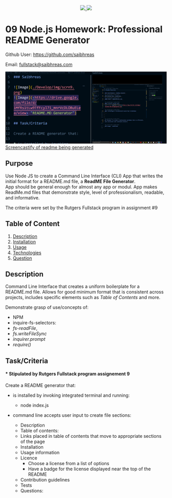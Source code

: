 <p align='center'>
  <a href="https://github.com/saibhreas">
    <img src="https://img.shields.io/badge/GitHub-100000?style=flat&logo=github&logoColor=white">
  </a>
  
  <a href='https://www.linkedin.com/in/siobhanknuttel'>
      <img src='https://img.shields.io/badge/LinkedIn-blue?style=flat&logo=linkedin&labelColor=blue'>
  </a>
</p>

# 09 Node.js Homework: Professional README Generator

Github User: https://github.com/saibhreas

Email: fullstack@saibhreas.com

![Screenshot](./Develop/img/scrn2.png)
[Screencastify of readme being generated](https://drive.google.com/file/d/1MfRs1tLw9TfFcyl7i_mnrVcDLOBuELea/view)


## Purpose

Use Node JS to create a Command Line Interface (CLI) App that writes the initial format for a README.md file, a **ReadME File Generator**.  
App should be general enough for almost any app or modul.  App makes ReadMe.md files that demonstrate style, level of professionalism, readable, and informative.

The criteria were set by the Rutgers Fullstack program in assignment #9

## Table of Content
  
  1. [Description](#description)
  2. [Installation](#installation)
  3. [Usage](#usage)
  4. [Technologies](#technologies)
  5. [Question](#questions)
  
  
## Description

 Command Line Interface that creates a uniform boilerplate for a README.md file.  Allows for good minimum format that is consistent across projects, includes specific elements such as *Table of Contents* and more.

Demonstrate grasp of use/concepts of:
  * NPM
  * inquire-fs-selectors:
  * *fs-readFile*,  
  * *fs.writeFileSync*  
  * *inquirer.prompt*  
  * *require()*

## Task/Criteria

#### * Stipulated by Rutgers Fullstack program assignement 9

Create a README generator that:

* is installed by invoking integrated terminal and running:
  * node index.js

* command line accepts user input to create file sections:
  * Description
  * Table of contents:  
  * Links placed in table of contents that move to appropriate sections of the page  
  * Installation  
  * Usage information
  * Licence  
    * Choose a license from a list of options
    * Have a badge for the license displayed near the top of the README
  * Contribution guidelines
  * Tests
  * Questions:

